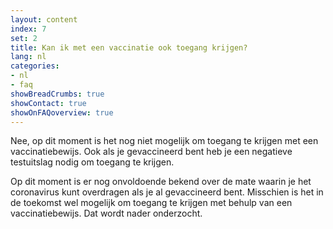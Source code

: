 ```yaml
---
layout: content
index: 7
set: 2
title: Kan ik met een vaccinatie ook toegang krijgen?
lang: nl
categories:
- nl
- faq
showBreadCrumbs: true
showContact: true
showOnFAQoverview: true
---
```

Nee, op dit moment is het nog niet mogelijk om toegang te krijgen met een vaccinatiebewijs. Ook als je gevaccineerd bent heb je een negatieve testuitslag nodig om toegang te krijgen. 

Op dit moment is er nog onvoldoende bekend over de mate waarin je het coronavirus kunt overdragen als je al gevaccineerd bent. Misschien is het in de toekomst wel mogelijk om toegang te krijgen met behulp van een vaccinatiebewijs. Dat wordt nader onderzocht. 
